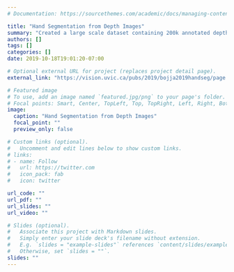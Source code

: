 ```yaml
---
# Documentation: https://sourcethemes.com/academic/docs/managing-content/

title: "Hand Segmentation from Depth Images"
summary: "Created a large scale dataset containing 200k annotated depth images and deep-learning architectures for hand segmentation."
authors: []
tags: []
categories: []
date: 2019-10-18T19:01:20-07:00

# Optional external URL for project (replaces project detail page).
external_link: "https://vision.uvic.ca/pubs/2019/bojja2019handseg/page.md"

# Featured image
# To use, add an image named `featured.jpg/png` to your page's folder.
# Focal points: Smart, Center, TopLeft, Top, TopRight, Left, Right, BottomLeft, Bottom, BottomRight.
image: 
  caption: "Hand Segmentation from Depth Images"
  focal_point: ""
  preview_only: false

# Custom links (optional).
#   Uncomment and edit lines below to show custom links.
# links:
# - name: Follow
#   url: https://twitter.com
#   icon_pack: fab
#   icon: twitter

url_code: ""
url_pdf: ""
url_slides: ""
url_video: ""

# Slides (optional).
#   Associate this project with Markdown slides.
#   Simply enter your slide deck's filename without extension.
#   E.g. `slides = "example-slides"` references `content/slides/example-slides.md`.
#   Otherwise, set `slides = ""`.
slides: ""
---
```


